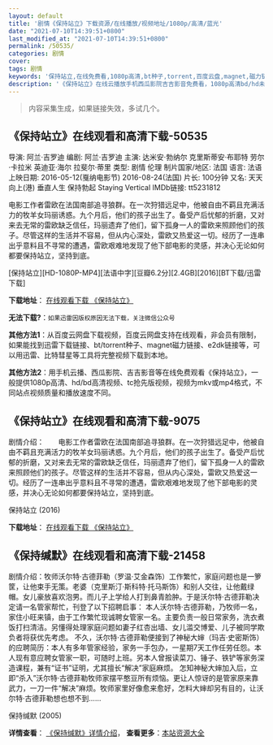```yaml
---
layout: default
title: '剧情《保持站立》下载资源/在线播放/视频地址/1080p/高清/蓝光'
date: "2021-07-10T14:39:51+0800"
last_modified_at: "2021-07-10T14:39:51+0800"
permalink: /50535/
categories: 剧情
cover:
tags: 剧情
keywords: '保持站立,在线免费看,1080p高清,bt种子,torrent,百度云盘,magnet,磁力链,迅雷下载资源'
description: '《保持站立》在线云播放手机西瓜影院吉吉影音免费看，1080p高清bd/hd未删减完整版和tc抢先枪版，mkv/mp4格式，附带bt/torrent种子、magnet/磁力链、百度云盘、网盘资源迅雷下载链接'
---
```


>内容采集生成，如果链接失效，多试几个。


## 《保持站立》在线观看和高清下载-50535

导演: 阿兰·吉罗迪 编剧: 阿兰·吉罗迪 主演: 达米安·勃纳尔 克里斯蒂安·布耶特 劳尔·卡拉米 英迪亚·海尔 拉斐尔·蒂里 类型: 剧情 伦理 制片国家/地区: 法国 语言: 法语 上映日期: 2016-05-12(戛纳电影节) 2016-08-24(法国) 片长: 100分钟 又名: 天天向上(港) 垂直人生 保持勃起 Staying Vertical IMDb链接: tt5231812

电影工作者雷欧在法国南部追寻狼群。在一次狩猎远足中，他被自由不羁且充满活力的牧羊女玛丽诱惑。九个月后，他们的孩子出生了。备受产后忧郁的折磨，又对来去无常的雷欧缺乏信任，玛丽遗弃了他们，留下孤身一人的雷欧来照顾他们的孩子。尽管这样的生活并不容易，但从内心深处，雷欧又热爱这一切。经历了一连串出乎意料且不寻常的遭遇，雷欧艰难地发现了他下部电影的灵感，并决心无论如何都要保持站立，坚持到底。


[保持站立][HD-1080P-MP4][法语中字][豆瓣6.2分][2.4GB][2016][BT下载/迅雷下载]

**下载地址**： [在线观看下载 《保持站立》](https://www.btdx8.com/torrent/rester_vertical_2016.html) 


**无法下载?**：`如果迅雷因版权原因无法下载，关注微信公众号 `

**其他方法1**：从百度云网盘下载视频，百度云网盘支持在线观看，非会员有限制，如果能找到迅雷下载链接、bt/torrent种子、magnet磁力链接、e2dk链接等，可以用迅雷、比特彗星等工具将完整视频下载到本地。

**其他方法2**：用手机云播、西瓜影院、吉吉影音等在线免费观看《保持站立》，一般提供1080p高清、hd/bd高清视频、tc抢先版视频，视频为mkv或mp4格式，不同站点视频质量和播放速度不同。


## 《保持站立》在线观看和高清下载-9075

剧情介绍：　　电影工作者雷欧在法国南部追寻狼群。在一次狩猎远足中，他被自由不羁且充满活力的牧羊女玛丽诱惑。九个月后，他们的孩子出生了。备受产后忧郁的折磨，又对来去无常的雷欧缺乏信任，玛丽遗弃了他们，留下孤身一人的雷欧来照顾他们的孩子。尽管这样的生活并不容易，但从内心深处，雷欧又热爱这一切。经历了一连串出乎意料且不寻常的遭遇，雷欧艰难地发现了他下部电影的灵感，并决心无论如何都要保持站立，坚持到底。


保持站立 (2016)

**下载地址**： [在线观看下载 《保持站立》](https://www.btbtdy.me/btdy/dy9987.html) 


## 《保持缄默》在线观看和高清下载-21458

剧情介绍：牧师沃尔特·古德菲勒（罗温·艾金森饰）工作繁忙，家庭问题也是一箩筐，让他束手无策。老婆（克里斯汀·斯科特·托马斯饰）和别人交往，让他戴绿帽。女儿豪放喜欢泡男。而儿子上学给人打到鼻青脸肿。于是沃尔特·古德菲勒决定请一名管家帮忙，刊登了以下招聘启事： 本人沃尔特·古德菲勒，乃牧师一名，家住小旺来镇，由于工作繁忙现诚聘女管家一名。主要负责一般日常家务，洗衣煮饭打扫清洁。另懂得处理家庭问题如妻子红杏出墙、女儿滥交博爱、儿子被同学欺负者将获优先考虑。 不久，沃尔特·古德菲勒便接到了神秘大婶（玛吉·史密斯饰）的应聘简历：本人有多年管家经验，家务一手包办，一星期7天工作任劳任怨。本人现有意应聘女管家一职，可随时上班。另本人曾报读菜刀、锤子、铁铲等家务深造课程，兼有“证书”证明，尤其擅长“解决”家庭麻烦。 怎知神秘大婶加入后，立即“杀入”沃尔特·古德菲勒牧师家摆平憨豆所有烦恼。更让人惊讶的是管家原来靠武力，一刀一件“解决”麻烦。牧师家里好像愈来愈好，怎料大婶却另有目的，让沃尔特·古德菲勒想也想不到……


保持缄默 (2005)

**详情查看**： [《保持缄默》详情介绍](/movie/21458/)， **查看更多**：[本站资源大全](/movie/t/all/)

